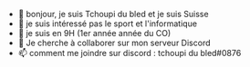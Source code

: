 - 👋 bonjour, je suis Tchoupi du bled et je suis Suisse 
- 👀 je suis intéressé pas le sport et l'informatique
- 🌱 je suis en 9H (1er année année du CO)
- 💞️ Je cherche à collaborer sur mon serveur Discord
- 📫 comment me joindre sur discord : tchoupi du bled#0876

<!---
tchoupi-du-bled/tchoupi-du-bled is a ✨ special ✨ repository because its `README.md` (this file) appears on your GitHub profile.
You can click the Preview link to take a look at your changes.
--->
